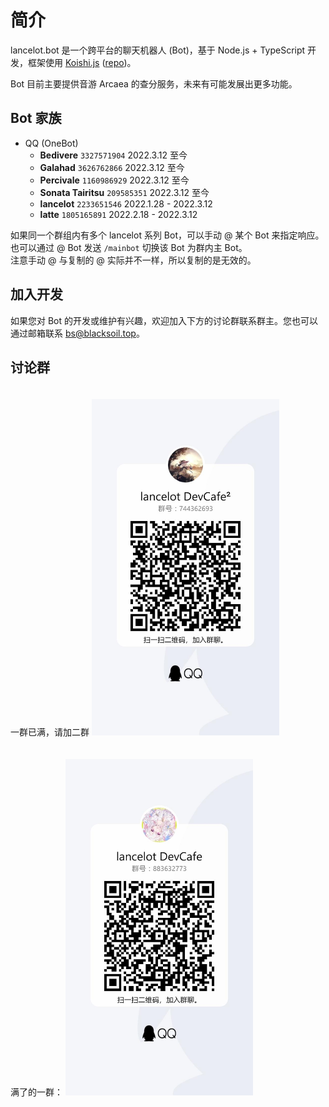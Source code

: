 # 简介

lancelot.bot 是一个跨平台的聊天机器人 (Bot)，基于 Node.js + TypeScript 开发，框架使用 [Koishi.js](https://koishi.js.org) ([repo](https://github.com/koishijs/koishi))。

Bot 目前主要提供音游 Arcaea 的查分服务，未来有可能发展出更多功能。

## Bot 家族
- QQ (OneBot)
    - **Bedivere** `3327571904` 2022.3.12 至今
    - **Galahad** `3626762866` 2022.3.12 至今
    - **Percivale** `1160986929` 2022.3.12 至今
    - **Sonata Tairitsu** `209585351` 2022.3.12 至今
    - **lancelot** `2233651546` 2022.1.28 - 2022.3.12
    - **latte** `1805165891` 2022.2.18 - 2022.3.12

如果同一个群组内有多个 lancelot 系列 Bot，可以手动 @ 某个 Bot 来指定响应。也可以通过 @ Bot 发送 `/mainbot` 切换该 Bot 为群内主 Bot。  
注意手动 @ 与复制的 @ 实际并不一样，所以复制的是无效的。

## 加入开发
如果您对 Bot 的开发或维护有兴趣，欢迎加入下方的讨论群联系群主。您也可以通过邮箱联系 [bs@blacksoil.top](mailto:bs@blacksoil.top)。

## 讨论群
一群已满，请加二群
<img src="./QQGroupQRCode2.jpg" width="300px" style="margin-top: 20px" />

满了的一群：
<img src="./QQGroupQRCode1.jpg" width="300px" style="margin-top: 20px" />
